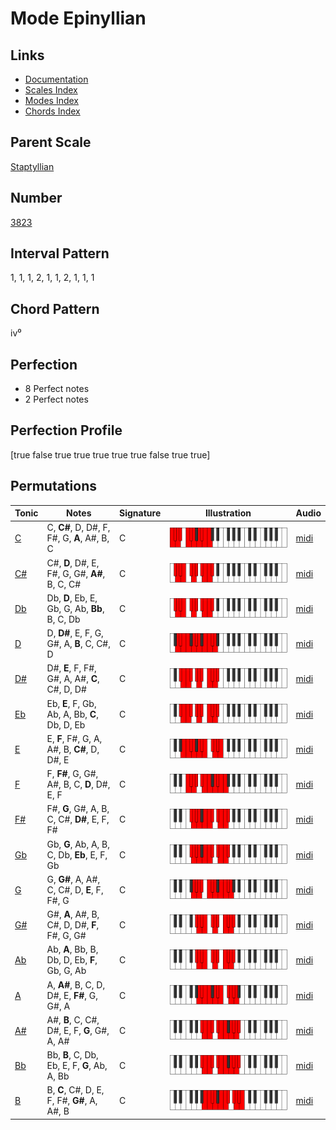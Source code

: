 # Mode Epinyllian

## Links

- [Documentation](README.md)
- [Scales Index](Scales.md)
- [Modes Index](Modes.md)
- [Chords Index](Chords.md)

## Parent Scale

[Staptyllian](ScaleStaptyllian.md)

## Number

[3823](https://ianring.com/musictheory/scales/3823)

## Interval Pattern

1, 1, 1, 2, 1, 1, 2, 1, 1, 1

## Chord Pattern

iv⁰

## Perfection

- 8 Perfect notes
- 2 Perfect notes

## Perfection Profile

[true false true true true true true false true true]

## Permutations

| Tonic | Notes | Signature | Illustration | Audio |
|-------|-------|-----------|--------------|-------|
| [C](ModeCNaturalEpinyllian.md) | C, **C#**, D, D#, F, F#, G, **A**, A#, B, C | C | ![CNaturalEpinyllian](ModeCNaturalEpinyllian.png) | [midi](https://github.com/edipermadi/music/blob/main/docs/ModeCNaturalEpinyllian.mid?raw=true) |
| [C#](ModeCSharpEpinyllian.md) | C#, **D**, D#, E, F#, G, G#, **A#**, B, C, C# | C | ![CSharpEpinyllian](ModeCSharpEpinyllian.png) | [midi](https://github.com/edipermadi/music/blob/main/docs/ModeCSharpEpinyllian.mid?raw=true) |
| [Db](ModeDFlatEpinyllian.md) | Db, **D**, Eb, E, Gb, G, Ab, **Bb**, B, C, Db | C | ![DFlatEpinyllian](ModeDFlatEpinyllian.png) | [midi](https://github.com/edipermadi/music/blob/main/docs/ModeDFlatEpinyllian.mid?raw=true) |
| [D](ModeDNaturalEpinyllian.md) | D, **D#**, E, F, G, G#, A, **B**, C, C#, D | C | ![DNaturalEpinyllian](ModeDNaturalEpinyllian.png) | [midi](https://github.com/edipermadi/music/blob/main/docs/ModeDNaturalEpinyllian.mid?raw=true) |
| [D#](ModeDSharpEpinyllian.md) | D#, **E**, F, F#, G#, A, A#, **C**, C#, D, D# | C | ![DSharpEpinyllian](ModeDSharpEpinyllian.png) | [midi](https://github.com/edipermadi/music/blob/main/docs/ModeDSharpEpinyllian.mid?raw=true) |
| [Eb](ModeEFlatEpinyllian.md) | Eb, **E**, F, Gb, Ab, A, Bb, **C**, Db, D, Eb | C | ![EFlatEpinyllian](ModeEFlatEpinyllian.png) | [midi](https://github.com/edipermadi/music/blob/main/docs/ModeEFlatEpinyllian.mid?raw=true) |
| [E](ModeENaturalEpinyllian.md) | E, **F**, F#, G, A, A#, B, **C#**, D, D#, E | C | ![ENaturalEpinyllian](ModeENaturalEpinyllian.png) | [midi](https://github.com/edipermadi/music/blob/main/docs/ModeENaturalEpinyllian.mid?raw=true) |
| [F](ModeFNaturalEpinyllian.md) | F, **F#**, G, G#, A#, B, C, **D**, D#, E, F | C | ![FNaturalEpinyllian](ModeFNaturalEpinyllian.png) | [midi](https://github.com/edipermadi/music/blob/main/docs/ModeFNaturalEpinyllian.mid?raw=true) |
| [F#](ModeFSharpEpinyllian.md) | F#, **G**, G#, A, B, C, C#, **D#**, E, F, F# | C | ![FSharpEpinyllian](ModeFSharpEpinyllian.png) | [midi](https://github.com/edipermadi/music/blob/main/docs/ModeFSharpEpinyllian.mid?raw=true) |
| [Gb](ModeGFlatEpinyllian.md) | Gb, **G**, Ab, A, B, C, Db, **Eb**, E, F, Gb | C | ![GFlatEpinyllian](ModeGFlatEpinyllian.png) | [midi](https://github.com/edipermadi/music/blob/main/docs/ModeGFlatEpinyllian.mid?raw=true) |
| [G](ModeGNaturalEpinyllian.md) | G, **G#**, A, A#, C, C#, D, **E**, F, F#, G | C | ![GNaturalEpinyllian](ModeGNaturalEpinyllian.png) | [midi](https://github.com/edipermadi/music/blob/main/docs/ModeGNaturalEpinyllian.mid?raw=true) |
| [G#](ModeGSharpEpinyllian.md) | G#, **A**, A#, B, C#, D, D#, **F**, F#, G, G# | C | ![GSharpEpinyllian](ModeGSharpEpinyllian.png) | [midi](https://github.com/edipermadi/music/blob/main/docs/ModeGSharpEpinyllian.mid?raw=true) |
| [Ab](ModeAFlatEpinyllian.md) | Ab, **A**, Bb, B, Db, D, Eb, **F**, Gb, G, Ab | C | ![AFlatEpinyllian](ModeAFlatEpinyllian.png) | [midi](https://github.com/edipermadi/music/blob/main/docs/ModeAFlatEpinyllian.mid?raw=true) |
| [A](ModeANaturalEpinyllian.md) | A, **A#**, B, C, D, D#, E, **F#**, G, G#, A | C | ![ANaturalEpinyllian](ModeANaturalEpinyllian.png) | [midi](https://github.com/edipermadi/music/blob/main/docs/ModeANaturalEpinyllian.mid?raw=true) |
| [A#](ModeASharpEpinyllian.md) | A#, **B**, C, C#, D#, E, F, **G**, G#, A, A# | C | ![ASharpEpinyllian](ModeASharpEpinyllian.png) | [midi](https://github.com/edipermadi/music/blob/main/docs/ModeASharpEpinyllian.mid?raw=true) |
| [Bb](ModeBFlatEpinyllian.md) | Bb, **B**, C, Db, Eb, E, F, **G**, Ab, A, Bb | C | ![BFlatEpinyllian](ModeBFlatEpinyllian.png) | [midi](https://github.com/edipermadi/music/blob/main/docs/ModeBFlatEpinyllian.mid?raw=true) |
| [B](ModeBNaturalEpinyllian.md) | B, **C**, C#, D, E, F, F#, **G#**, A, A#, B | C | ![BNaturalEpinyllian](ModeBNaturalEpinyllian.png) | [midi](https://github.com/edipermadi/music/blob/main/docs/ModeBNaturalEpinyllian.mid?raw=true) |
